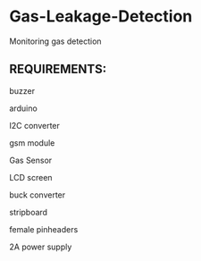 # Gas-Leakage-Detection
Monitoring gas detection

## REQUIREMENTS: 
buzzer

arduino

I2C converter

gsm module

Gas Sensor

LCD screen

buck converter

stripboard

female pinheaders

2A power supply



